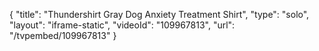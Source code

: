 {
    "title": "Thundershirt Gray Dog Anxiety Treatment Shirt",
    "type": "solo",
    "layout": "iframe-static",
    "videoId": "109967813",
    "url": "\/tvpembed\/109967813"
}